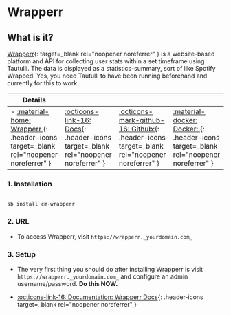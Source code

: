 # Wrapperr

## What is it?

[Wrapperr](https://github.com/aunefyren/wrapperr){: target=_blank rel="noopener noreferrer" } is a website-based platform and API for collecting user stats within a set timeframe using Tautulli. The data is displayed as a statistics-summary, sort of like Spotify Wrapped. Yes, you need Tautulli to have been running beforehand and currently for this to work.

| Details     |             |             |             |
|-------------|-------------|-------------|-------------|
- [:material-home: Wrapperr ](https://github.com/aunefyren/wrapperr){: .header-icons target=_blank rel="noopener noreferrer" } | [:octicons-link-16: Docs](https://github.com/aunefyren/wrapperr){: .header-icons target=_blank rel="noopener noreferrer" } | [:octicons-mark-github-16: Github:](https://github.com/aunefyren/wrapperr){: .header-icons target=_blank rel="noopener noreferrer" } | [:material-docker: Docker: ](https://hub.docker.com/r/aunefyren/wrapperr){: .header-icons target=_blank rel="noopener noreferrer" } |


### 1. Installation

``` shell

sb install cm-wrapperr

```

### 2. URL

- To access Wrapperr, visit `https://wrapperr._yourdomain.com_`

### 3. Setup

- The very first thing you should do after installing Wrapperr is visit `https://wrapperr._yourdomain.com_` and configure an admin username/password. **Do this NOW.**

- [:octicons-link-16: Documentation: Wrapperr Docs](https://github.com/aunefyren/wrapperr){: .header-icons target=_blank rel="noopener noreferrer" }
